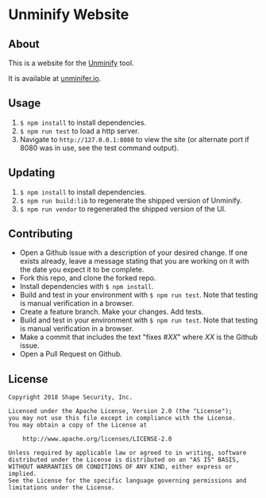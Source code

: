 # Unminify Website

## About

This is a website for the [Unminify](https://github.com/shapesecurity/unminify/) tool.

It is available at [unminifer.io](http://unminifer.io).

## Usage

1. `$ npm install` to install dependencies.
2. `$ npm run test` to load a http server.
3. Navigate to `http://127.0.0.1:8080` to view the site (or alternate port if 8080 was in use, see the test command output).

## Updating

1. `$ npm install` to install dependencies.
2. `$ npm run build:lib` to regenerate the shipped version of Unminify.
3. `$ npm run vendor` to regenerated the shipped version of the UI.

## Contributing

* Open a Github issue with a description of your desired change. If one exists already, leave a message stating that you are working on it with the date you expect it to be complete.
* Fork this repo, and clone the forked repo.
* Install dependencies with `$ npm install`.
* Build and test in your environment with `$ npm run test`. Note that testing is manual verification in a browser.
* Create a feature branch. Make your changes. Add tests.
* Build and test in your environment with `$ npm run test`. Note that testing is manual verification in a browser.
* Make a commit that includes the text "fixes #*XX*" where *XX* is the Github issue.
* Open a Pull Request on Github.

## License

    Copyright 2018 Shape Security, Inc.

    Licensed under the Apache License, Version 2.0 (the "License");
    you may not use this file except in compliance with the License.
    You may obtain a copy of the License at

        http://www.apache.org/licenses/LICENSE-2.0

    Unless required by applicable law or agreed to in writing, software
    distributed under the License is distributed on an "AS IS" BASIS,
    WITHOUT WARRANTIES OR CONDITIONS OF ANY KIND, either express or implied.
    See the License for the specific language governing permissions and
    limitations under the License.
